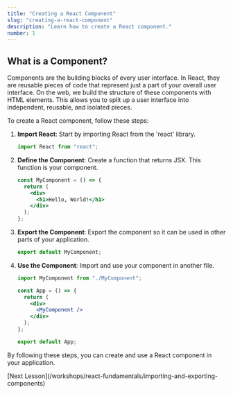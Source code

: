 ```yaml
---
title: "Creating a React Component"
slug: "creating-a-react-component"
description: "Learn how to create a React component."
number: 1
---
```


## What is a Component?

Components are the building blocks of every user interface. In React, they are reusable pieces of code that represent just a part of your overall user interface. On the web, we build the structure of these components with HTML elements. This allows you to split up a user interface into independent, reusable, and isolated pieces.

To create a React component, follow these steps:

1. **Import React**: Start by importing React from the 'react' library.

   ```jsx
   import React from "react";
   ```

2. **Define the Component**: Create a function that returns JSX. This function is your component.

   ```jsx
   const MyComponent = () => {
     return (
       <div>
         <h1>Hello, World!</h1>
       </div>
     );
   };
   ```

3. **Export the Component**: Export the component so it can be used in other parts of your application.

   ```jsx
   export default MyComponent;
   ```

4. **Use the Component**: Import and use your component in another file.

   ```jsx
   import MyComponent from "./MyComponent";

   const App = () => {
     return (
       <div>
         <MyComponent />
       </div>
     );
   };

   export default App;
   ```

By following these steps, you can create and use a React component in your application.

<div style={{display: "flex", justifyContent: "flex-end"}}>
[Next Lesson](/workshops/react-fundamentals/importing-and-exporting-components)
</div>
